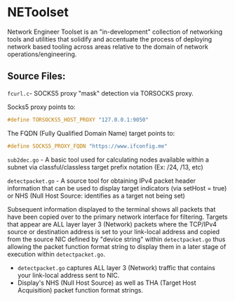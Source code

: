 # NEToolset
Network Engineer Toolset is an "in-development" collection of networking tools and utilities that solidify and accentuate the process of deploying network based tooling across areas relative to the domain of network operations/engineering.

## Source Files:
`fcurl.c`- SOCKS5 proxy "mask" detection via TORSOCKS proxy.

Socks5 proxy points to:
```C
#define TORSOCKS5_HOST_PROXY "127.0.0.1:9050"
```

The FQDN (Fully Qualified Domain Name) target points to:
```C
#define SOCKS5_PROXY_FQDN "https://www.ifconfig.me"
```

`sub2dec.go` - A basic tool used for calculating nodes available within a subnet via classful/classless target prefix notation (Ex: /24, /13, etc)

`detectpacket.go` - A source tool for obtaining IPv4 packet header information that can be used to display target indicators (via setHost = true) or NHS (Null Host Source: identifies as a target not being set)

Subsequent information displayed to the terminal shows all packets that have been copied over to the primary network interface for filtering. Targets that appear are ALL layer layer 3 (Network) packets where the TCP/IPv4 source or destination address is set to your link-local address and copied from the source NIC defined by "device string" within `detectpacket.go` thus allowing the packet function format string to display them in a later stage of execution within `detectpacket.go`.
* `detectpacket.go` captures ALL layer 3 (Network) traffic that contains your link-local address sent to NIC.
* Display's NHS (Null Host Source) as well as THA (Target Host Acquisition) packet function format strings.
